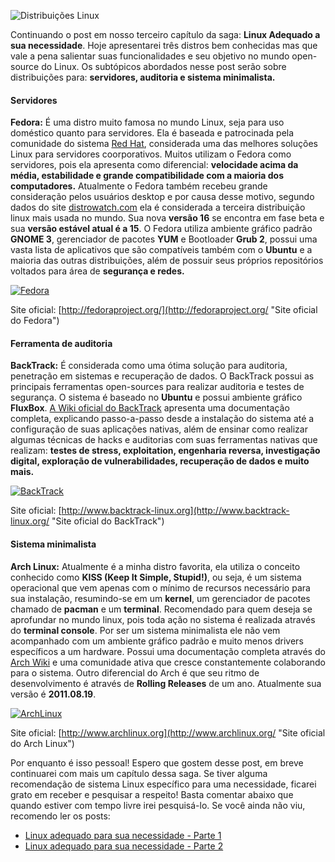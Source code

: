 ![Distribuições Linux](images/distros-linux.jpg)

Continuando o post em nosso terceiro capítulo da saga: **Linux Adequado a sua necessidade**. Hoje apresentarei três distros bem conhecidas mas que vale a pena salientar suas funcionalidades e seu objetivo no mundo open-source do Linux. Os subtópicos abordados nesse post serão sobre distribuições para: **servidores, auditoria e sistema minimalista.**

#### Servidores

**Fedora:** É uma distro muito famosa no mundo Linux, seja para uso doméstico quanto para servidores. Ela é baseada e patrocinada pela comunidade do sistema [Red Hat](http://www.redhat.com/ "Site oficial do Red Hat"), considerada uma das melhores soluções Linux para servidores coorporativos. Muitos utilizam o Fedora como servidores, pois ela apresenta como diferencial: **velocidade acima da média, estabilidade e grande compatibilidade com a maioria dos computadores.** Atualmente o Fedora também recebeu grande consideração pelos usuários desktop e por causa desse motivo, segundo dados do site [distrowatch.com](http://distrowatch.com "DistroWatch") ela é considerada a terceira distribuição linux mais usada no mundo. Sua nova **versão 16** se encontra em fase beta e sua **versão estável atual é a 15**. O Fedora utiliza ambiente gráfico padrão **GNOME 3**, gerenciador de pacotes **YUM** e Bootloader **Grub 2**, possui uma vasta lista de aplicativos que são compatíveis também com o **Ubuntu** e a maioria das outras distribuições, além de possuir seus próprios repositórios voltados para área de **segurança e redes.**

[![Fedora](images/distro-fedora-small.jpg)](images/distro-fedora.jpg)

Site oficial: [http://fedoraproject.org/](http://fedoraproject.org/ "Site oficial do Fedora")

#### Ferramenta de auditoria

**BackTrack:** É considerada como uma ótima solução para auditoria, penetração em sistemas e recuperação de dados. O BackTrack possui as principais ferramentas open-sources para realizar auditoria e testes de segurança. O sistema é baseado no **Ubuntu** e possui ambiente gráfico **FluxBox**. [A Wiki oficial do BackTrack](http://www.backtrack-linux.org/wiki/index.php/Main_Page "Wiki BackTrack ") apresenta uma documentação completa, explicando passo-a-passo desde a instalação do sistema até a configuração de suas aplicações nativas, além de ensinar como realizar algumas técnicas de hacks e auditorias com suas ferramentas nativas que realizam: **testes de stress, exploitation, engenharia reversa, investigação digital, exploração de vulnerabilidades, recuperação de dados e muito mais.**

[![BackTrack](images/distro-backtrack-small.jpg)](images/distro-backtrack.jpg)

Site oficial: [http://www.backtrack-linux.org](http://www.backtrack-linux.org/ "Site oficial do BackTrack")

#### Sistema minimalista

**Arch Linux:** Atualmente é a minha distro favorita, ela utiliza o conceito conhecido como **KISS (Keep It Simple, Stupid!)**, ou seja, é um sistema operacional que vem apenas com o mínimo de recursos necessário para sua instalação, resumindo-se em um **kernel**, um gerenciador de pacotes chamado de **pacman** e um **terminal**. Recomendado para quem deseja se aprofundar no mundo linux, pois toda ação no sistema é realizada através do **terminal console**. Por ser um sistema minimalista ele não vem acompanhado com um ambiente gráfico padrão e muito menos drivers específicos a um hardware. Possui uma documentação completa através do [Arch Wiki](https://wiki.archlinux.org/index.php/Main_Page "Arch Wiki") e uma comunidade ativa que cresce constantemente colaborando para o sistema. Outro diferencial do Arch é que seu ritmo de desenvolvimento é através de **Rolling Releases** de um ano. Atualmente sua versão é **2011.08.19**.

[![ArchLinux](images/distro-archlinux-small.jpg)](images/distro-archlinux.jpg)

Site oficial: [http://www.archlinux.org](http://www.archlinux.org/ "Site oficial do Arch Linux")

Por enquanto é isso pessoal! Espero que gostem desse post, em breve continuarei com mais um capítulo dessa saga. Se tiver alguma recomendação de sistema Linux específico para uma necessidade, ficarei grato em receber e pesquisar a respeito! Basta comentar abaixo que quando estiver com tempo livre irei pesquisá-lo. Se você ainda não viu, recomendo ler os posts:

*   [Linux adequado para sua necessidade - Parte 1](linux-adequado-para-sua-necessidade-parte-1 "Linux adequado para sua necessidade – Parte 1")
*   [Linux adequado para sua necessidade - Parte 2](linux-adequado-para-sua-necessidade-parte-2 "Linux adequado para sua necessidade – Parte 2")